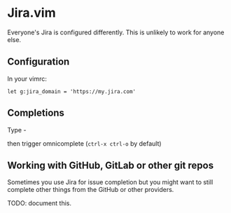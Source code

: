 Jira.vim
=========

Everyone's Jira is configured differently.
This is unlikely to work for anyone else.

Configuration
-------------

In your vimrc:

```
let g:jira_domain = 'https://my.jira.com'
```


Completions
-----------

Type <project>-<search term> then trigger omnicomplete (`ctrl-x ctrl-o` by default)


Working with GitHub, GitLab or other git repos
----------------------------------------------

Sometimes you use Jira for issue completion but you might want to still complete
other things from the GitHub or other providers.

TODO: document this.
